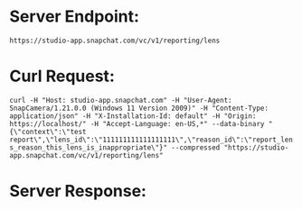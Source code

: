 # Server Endpoint: 
    https://studio-app.snapchat.com/vc/v1/reporting/lens

# Curl Request: 
```curl -H "Host: studio-app.snapchat.com" -H "User-Agent: SnapCamera/1.21.0.0 (Windows 11 Version 2009)" -H "Content-Type: application/json" -H "X-Installation-Id: default" -H "Origin: https://localhost/" -H "Accept-Language: en-US,*" --data-binary "{\"context\":\"test report\",\"lens_id\":\"111111111111111111\",\"reason_id\":\"report_lens_reason_this_lens_is_inappropriate\"}" --compressed "https://studio-app.snapchat.com/vc/v1/reporting/lens"```

# Server Response:
``````

